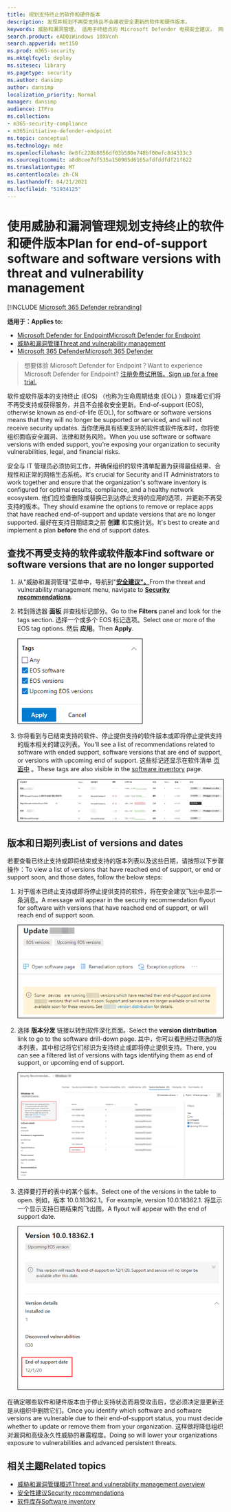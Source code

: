 ```yaml
---
title: 规划支持终止的软件和硬件版本
description: 发现并规划不再受支持且不会接收安全更新的软件和硬件版本。
keywords: 威胁和漏洞管理， 适用于终结点的 Microsoft Defender 电视安全建议， 网络安全建议， 可操作的安全建议
search.product: eADQiWindows 10XVcnh
search.appverid: met150
ms.prod: m365-security
ms.mktglfcycl: deploy
ms.sitesec: library
ms.pagetype: security
ms.author: dansimp
author: dansimp
localization_priority: Normal
manager: dansimp
audience: ITPro
ms.collection:
- m365-security-compliance
- m365initiative-defender-endpoint
ms.topic: conceptual
ms.technology: mde
ms.openlocfilehash: 8e8fc228b8856df03b580e748bf00efc8d4333c3
ms.sourcegitcommit: a8d8cee7df535a150985d6165afdfddfdf21f622
ms.translationtype: MT
ms.contentlocale: zh-CN
ms.lasthandoff: 04/21/2021
ms.locfileid: "51934125"
---
```

# <a name="plan-for-end-of-support-software-and-software-versions-with-threat-and-vulnerability-management"></a><span data-ttu-id="94500-104">使用威胁和漏洞管理规划支持终止的软件和硬件版本</span><span class="sxs-lookup"><span data-stu-id="94500-104">Plan for end-of-support software and software versions with threat and vulnerability management</span></span>

[!INCLUDE [Microsoft 365 Defender rebranding](../../includes/microsoft-defender.md)]

<span data-ttu-id="94500-105">**适用于：**</span><span class="sxs-lookup"><span data-stu-id="94500-105">**Applies to:**</span></span>

- [<span data-ttu-id="94500-106">Microsoft Defender for Endpoint</span><span class="sxs-lookup"><span data-stu-id="94500-106">Microsoft Defender for Endpoint</span></span>](https://go.microsoft.com/fwlink/?linkid=2154037)
- [<span data-ttu-id="94500-107">威胁和漏洞管理</span><span class="sxs-lookup"><span data-stu-id="94500-107">Threat and vulnerability management</span></span>](next-gen-threat-and-vuln-mgt.md)
- [<span data-ttu-id="94500-108">Microsoft 365 Defender</span><span class="sxs-lookup"><span data-stu-id="94500-108">Microsoft 365 Defender</span></span>](https://go.microsoft.com/fwlink/?linkid=2118804)

><span data-ttu-id="94500-109">想要体验 Microsoft Defender for Endpoint？</span><span class="sxs-lookup"><span data-stu-id="94500-109">Want to experience Microsoft Defender for Endpoint?</span></span> [<span data-ttu-id="94500-110">注册免费试用版。</span><span class="sxs-lookup"><span data-stu-id="94500-110">Sign up for a free trial.</span></span>](https://www.microsoft.com/microsoft-365/windows/microsoft-defender-atp?ocid=docs-wdatp-portaloverview-abovefoldlink)

<span data-ttu-id="94500-111">软件或软件版本的支持终止 (EOS) （也称为生命周期结束 (EOL) ）意味着它们将不再受支持或获得服务，并且不会接收安全更新。</span><span class="sxs-lookup"><span data-stu-id="94500-111">End-of-support (EOS), otherwise known as end-of-life (EOL), for software or software versions means that they will no longer be supported or serviced, and will not receive security updates.</span></span> <span data-ttu-id="94500-112">当你使用具有结束支持的软件或软件版本时，你将使组织面临安全漏洞、法律和财务风险。</span><span class="sxs-lookup"><span data-stu-id="94500-112">When you use software or software versions with ended support, you're exposing your organization to security vulnerabilities, legal, and financial risks.</span></span>

<span data-ttu-id="94500-113">安全与 IT 管理员必须协同工作，并确保组织的软件清单配置为获得最佳结果、合规性和正常的网络生态系统。</span><span class="sxs-lookup"><span data-stu-id="94500-113">It's crucial for Security and IT Administrators to work together and ensure that the organization's software inventory is configured for optimal results, compliance, and a healthy network ecosystem.</span></span> <span data-ttu-id="94500-114">他们应检查删除或替换已到达停止支持的应用的选项，并更新不再受支持的版本。</span><span class="sxs-lookup"><span data-stu-id="94500-114">They should examine the options to remove or replace apps that have reached end-of-support and update versions that are no longer supported.</span></span> <span data-ttu-id="94500-115">最好在支持日期结束之前 **创建** 和实施计划。</span><span class="sxs-lookup"><span data-stu-id="94500-115">It's best to create and implement a plan **before** the end of support dates.</span></span>

## <a name="find-software-or-software-versions-that-are-no-longer-supported"></a><span data-ttu-id="94500-116">查找不再受支持的软件或软件版本</span><span class="sxs-lookup"><span data-stu-id="94500-116">Find software or software versions that are no longer supported</span></span>

1. <span data-ttu-id="94500-117">从"威胁和漏洞管理"菜单中，导航到"[**安全建议"。**](tvm-security-recommendation.md)</span><span class="sxs-lookup"><span data-stu-id="94500-117">From the threat and vulnerability management menu, navigate to [**Security recommendations**](tvm-security-recommendation.md).</span></span>
2. <span data-ttu-id="94500-118">转到筛选器 **面板** 并查找标记部分。</span><span class="sxs-lookup"><span data-stu-id="94500-118">Go to the **Filters** panel and look for the tags section.</span></span> <span data-ttu-id="94500-119">选择一个或多个 EOS 标记选项。</span><span class="sxs-lookup"><span data-stu-id="94500-119">Select one or more of the EOS tag options.</span></span> <span data-ttu-id="94500-120">然后 **应用**。</span><span class="sxs-lookup"><span data-stu-id="94500-120">Then **Apply**.</span></span>

    ![显示 EOS 软件、EOS 版本和即将推出的 EOS 版本的屏幕截图标记。](images/tvm-eos-tag.png)

3. <span data-ttu-id="94500-122">你将看到与已结束支持的软件、停止提供支持的软件版本或即将停止提供支持的版本相关的建议列表。</span><span class="sxs-lookup"><span data-stu-id="94500-122">You'll see a list of recommendations related to software with ended support, software versions that are end of support, or versions with upcoming end of support.</span></span> <span data-ttu-id="94500-123">这些标记还显示在软件清单 [页面中](tvm-software-inventory.md) 。</span><span class="sxs-lookup"><span data-stu-id="94500-123">These tags are also visible in the [software inventory](tvm-software-inventory.md) page.</span></span>

    ![带 EOS 标记的建议。](images/tvm-eos-tags-column.png)

## <a name="list-of-versions-and-dates"></a><span data-ttu-id="94500-125">版本和日期列表</span><span class="sxs-lookup"><span data-stu-id="94500-125">List of versions and dates</span></span>

<span data-ttu-id="94500-126">若要查看已终止支持或即将结束或支持的版本列表以及这些日期，请按照以下步骤操作：</span><span class="sxs-lookup"><span data-stu-id="94500-126">To view a list of versions that have reached end of support, or end or support soon, and those dates, follow the below steps:</span></span>

1. <span data-ttu-id="94500-127">对于版本已终止支持或即将停止提供支持的软件，将在安全建议飞出中显示一条消息。</span><span class="sxs-lookup"><span data-stu-id="94500-127">A message will appear in the security recommendation flyout for software with versions that have reached end of support, or will reach end of support soon.</span></span>

    ![版本分发链接的屏幕截图。](images/eos-upcoming-eos.png)

2. <span data-ttu-id="94500-129">选择 **版本分发** 链接以转到软件深化页面。</span><span class="sxs-lookup"><span data-stu-id="94500-129">Select the **version distribution** link to go to the software drill-down page.</span></span> <span data-ttu-id="94500-130">其中，你可以看到经过筛选的版本列表，其中标记将它们标识为支持终止或即将停止提供支持。</span><span class="sxs-lookup"><span data-stu-id="94500-130">There, you can see a filtered list of versions with tags identifying them as end of support, or upcoming end of support.</span></span>

    ![包含支持软件终止的软件向下钻取页面的屏幕截图。](images/software-drilldown-eos.png)

3. <span data-ttu-id="94500-132">选择要打开的表中的某个版本。</span><span class="sxs-lookup"><span data-stu-id="94500-132">Select one of the versions in the table to open.</span></span> <span data-ttu-id="94500-133">例如，版本 10.0.18362.1。</span><span class="sxs-lookup"><span data-stu-id="94500-133">For example, version 10.0.18362.1.</span></span> <span data-ttu-id="94500-134">将显示一个显示支持日期结束的飞出图。</span><span class="sxs-lookup"><span data-stu-id="94500-134">A flyout will appear with the end of support date.</span></span>

    ![支持结束日期的屏幕截图。](images/version-eos-date.png)

<span data-ttu-id="94500-136">在确定哪些软件和硬件版本由于停止支持状态而易受攻击后，您必须决定是更新还是从组织中删除它们。</span><span class="sxs-lookup"><span data-stu-id="94500-136">Once you identify which software and software versions are vulnerable due to their end-of-support status, you must decide whether to update or remove them from your organization.</span></span> <span data-ttu-id="94500-137">这样做将降低组织对漏洞和高级永久性威胁的暴露程度。</span><span class="sxs-lookup"><span data-stu-id="94500-137">Doing so will lower your organizations exposure to vulnerabilities and advanced persistent threats.</span></span>

## <a name="related-topics"></a><span data-ttu-id="94500-138">相关主题</span><span class="sxs-lookup"><span data-stu-id="94500-138">Related topics</span></span>

- [<span data-ttu-id="94500-139">威胁和漏洞管理概述</span><span class="sxs-lookup"><span data-stu-id="94500-139">Threat and vulnerability management overview</span></span>](next-gen-threat-and-vuln-mgt.md)
- [<span data-ttu-id="94500-140">安全性建议</span><span class="sxs-lookup"><span data-stu-id="94500-140">Security recommendations</span></span>](tvm-security-recommendation.md)
- [<span data-ttu-id="94500-141">软件库存</span><span class="sxs-lookup"><span data-stu-id="94500-141">Software inventory</span></span>](tvm-software-inventory.md)
